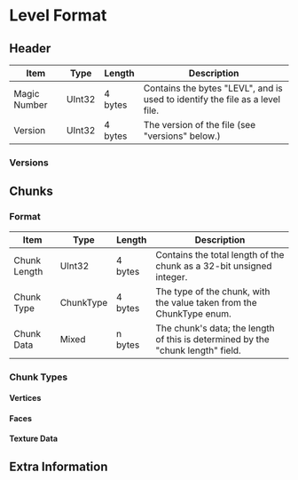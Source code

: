 # Level Format

## Header

| Item          | Type          | Length        | Description                                                                       |
|---------------|---------------|---------------|-----------------------------------------------------------------------------------|
| Magic Number  | UInt32        | 4 bytes       | Contains the bytes "LEVL", and is used to identify the file as a level file.      |
| Version       | UInt32        | 4 bytes       | The version of the file (see "versions" below.)                                   |

### Versions

## Chunks

### Format

| Item          | Type          | Length        | Description                                                                       |
|---------------|---------------|---------------|-----------------------------------------------------------------------------------|
| Chunk Length  | UInt32        | 4 bytes       | Contains the total length of the chunk as a 32-bit unsigned integer.              |
| Chunk Type    | ChunkType     | 4 bytes       | The type of the chunk, with the value taken from the ChunkType enum.              |
| Chunk Data    | Mixed         | n bytes       | The chunk's data; the length of this is determined by the "chunk length" field.   |

### Chunk Types

#### Vertices
#### Faces
#### Texture Data

## Extra Information
